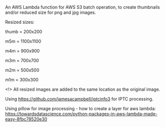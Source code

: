 An AWS Lambda function for AWS S3 batch operation, to create thumbnails and/or reduced size for png and jpg images.

Resized sizes:

thumb = 200x200

m5m = 1100x1100

m4m = 900x900

m3m = 700x700

m2m = 500x500

m1m = 300x300 

<!> All resized images are added to the same location as the original image. 

Using https://github.com/jamesacampbell/iptcinfo3 for IPTC processing.

Using pillow for image processing - how to create a layer for aws lambda: https://towardsdatascience.com/python-packages-in-aws-lambda-made-easy-8fbc78520e30
